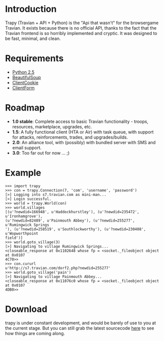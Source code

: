 # Introduction #
Trapy (Travian + API + Python) is the "Api that wasn't" for the browsergame Travian. It exists because there is no official API, thanks to the fact that the Travian frontend is so horribly implemented and cryptic. It was designed to be fast, minimal, and clean.
# Requirements #
  * [Python 2.5](http://python.org)
  * [BeautifulSoup](http://crummy.com/software/BeautifulSoup)
  * [ClientCookie](http://wwwsearch.sourceforge.net/ClientCookie)
  * [ClientForm](http://wwwsearch.sourceforge.net/ClientForm)
# Roadmap #
  * **1.0 stable**: Complete access to basic Travian functionality - troops, resources, marketplace, upgrades, etc.
  * **1.5**: A fully functional client (HTA or Air) with task queue, with support for attacks, reinforcements, trades, and upgrades/builds.
  * **2.0**: An alliance tool, with (possibly) with bundled server with SMS and email support.
  * **3.0**: Too far out for now ... ;)
# Example #
```
>>> import trapy
>>> con = trapy.Connection(7, 'com', 'username', 'password')
[>] Logging into s7.travian.com as mini-man...
[>] Login successful.
>>> world = trapy.World(con)
>>> world.villages
[(u'?newdid=166948', u'Haddockhurstley'), (u'?newdid=235472', u'Ironhamgrove'),
(u'?newdid=82489', u'Painmouth Abbey'), (u'?newdid=255277', u'Rumingwick Springs
'), (u'?newdid=258519', u'Southlockworthy'), (u'?newdid=230408', u'Wopworthpoint
field')]
>>> world.goto_village(3)
[>] Navigating to village Rumingwick Springs...
<closeable_response at 0x1102648 whose fp = <socket._fileobject object at 0x0107
4C70>>
>>> con.cururl
u'http://s7.travian.com/dorf2.php?newdid=255277'
>>> world.goto_village('pain')
[>] Navigating to village Painmouth Abbey...
<closeable_response at 0x11076c0 whose fp = <socket._fileobject object at 0x0107
4DB0>>
```

# Download #
trapy is under constant development, and would be barely of use to you at the current stage. But you can still grab the latest sourcecode [here](http://code.google.com/p/trapy/source/browse/trunk/trapy.py) to see how things are coming along.